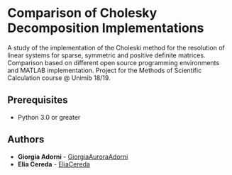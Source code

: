 # Comparison of Cholesky Decomposition Implementations
A study of the implementation of the Choleski method for the resolution of linear systems for sparse, symmetric and positive definite matrices. Comparison based on different open source programming environments and MATLAB implementation. Project for the Methods of Scientific Calculation course @ Unimib 18/19.



## Prerequisites

- Python 3.0 or greater



## Authors

- **Giorgia Adorni** - [GiorgiaAuroraAdorni](https://github.com/GiorgiaAuroraAdorni)
- **Elia Cereda** - [EliaCereda](https://github.com/EliaCereda)